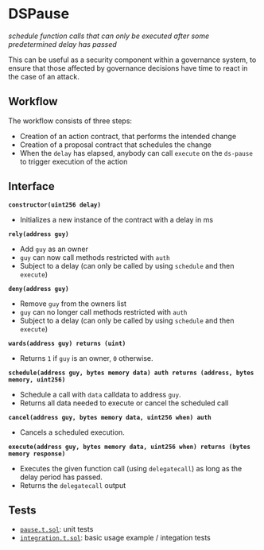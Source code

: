 # DSPause

_schedule function calls that can only be executed after some predetermined delay has passed_

This can be useful as a security component within a governance system, to ensure that those affected by governance decisions have time to react in the case of an attack.

## Workflow

The workflow consists of three steps:

* Creation of an action contract, that performs the intended change
* Creation of a proposal contract that schedules the change
* When the `delay` has elapsed, anybody can call `execute` on the `ds-pause` to trigger execution of the action

## Interface

**`constructor(uint256 delay)`**

- Initializes a new instance of the contract with a delay in ms

**`rely(address guy)`**

- Add `guy` as an owner
- `guy` can now call methods restricted with `auth`
- Subject to a delay (can only be called by using `schedule` and then `execute`)

**`deny(address guy)`**

- Remove `guy` from the owners list
- `guy` can no longer call methods restricted with `auth`
- Subject to a delay (can only be called by using `schedule` and then `execute`)

**`wards(address guy) returns (uint)`**

- Returns `1` if `guy` is an owner, `0` otherwise.

**`schedule(address guy, bytes memory data) auth returns (address, bytes memory, uint256)`**

- Schedule a call with `data` calldata to address `guy`.
- Returns all data needed to execute or cancel the scheduled call

**`cancel(address guy, bytes memory data, uint256 when) auth`**

- Cancels a scheduled execution.

**`execute(address guy, bytes memory data, uint256 when) returns (bytes memory response)`**

- Executes the given function call (using `delegatecall`) as long as the delay period has passed.
- Returns the `delegatecall` output

## Tests

- [`pause.t.sol`](./pause.t.sol): unit tests
- [`integration.t.sol`](./integration.t.sol): basic usage example / integation tests
